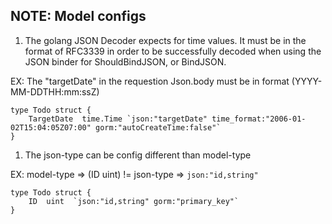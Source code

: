 ## NOTE: Model configs

1. The golang JSON Decoder expects for time values. It must be in the format of RFC3339 in order to be successfully decoded when using the JSON binder for ShouldBindJSON, or BindJSON.

EX: The "targetDate" in the requestion Json.body must be in format (YYYY-MM-DDTHH:mm:ssZ)
```
type Todo struct {
	TargetDate  time.Time `json:"targetDate" time_format:"2006-01-02T15:04:05Z07:00" gorm:"autoCreateTime:false"`
}
```

1. The json-type can be config different than model-type

EX: model-type => (ID  uint)  != json-type => `json:"id,string"`
```
type Todo struct {
	ID  uint  `json:"id,string" gorm:"primary_key"`
}
```